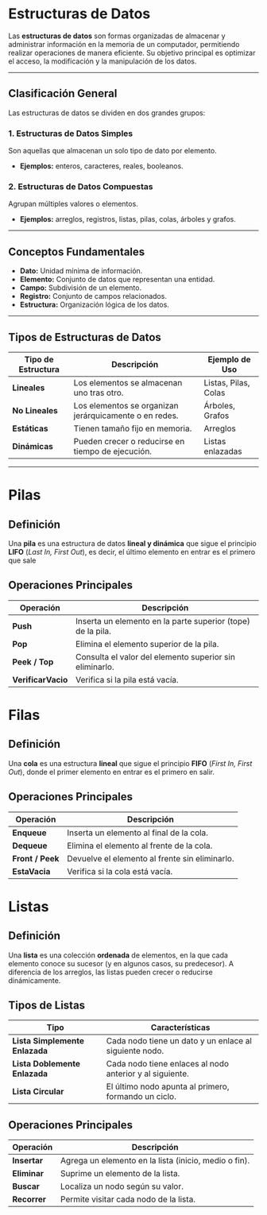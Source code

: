 # Estructuras de Datos

Las **estructuras de datos** son formas organizadas de almacenar y administrar información en la memoria de un computador, permitiendo realizar operaciones de manera eficiente. Su objetivo principal es optimizar el acceso, la modificación y la manipulación de los datos.

---

## Clasificación General

Las estructuras de datos se dividen en dos grandes grupos:

### 1. **Estructuras de Datos Simples**
Son aquellas que almacenan un solo tipo de dato por elemento.
- **Ejemplos:** enteros, caracteres, reales, booleanos.

### 2. **Estructuras de Datos Compuestas**
Agrupan múltiples valores o elementos.
- **Ejemplos:** arreglos, registros, listas, pilas, colas, árboles y grafos.

---

## Conceptos Fundamentales

- **Dato:** Unidad mínima de información.
- **Elemento:** Conjunto de datos que representan una entidad.
- **Campo:** Subdivisión de un elemento.
- **Registro:** Conjunto de campos relacionados.
- **Estructura:** Organización lógica de los datos.

---

## Tipos de Estructuras de Datos

| Tipo de Estructura | Descripción | Ejemplo de Uso |
|--------------------|--------------|----------------|
| **Lineales** | Los elementos se almacenan uno tras otro. | Listas, Pilas, Colas |
| **No Lineales** | Los elementos se organizan jerárquicamente o en redes. | Árboles, Grafos |
| **Estáticas** | Tienen tamaño fijo en memoria. | Arreglos |
| **Dinámicas** | Pueden crecer o reducirse en tiempo de ejecución. | Listas enlazadas |

---

# Pilas

## Definición
Una **pila** es una estructura de datos **lineal y dinámica** que sigue el principio **LIFO** (*Last In, First Out*), es decir, el último elemento en entrar es el primero que sale

## Operaciones Principales

| Operación | Descripción |
|------------|--------------|
| **Push** | Inserta un elemento en la parte superior (tope) de la pila. |
| **Pop** | Elimina el elemento superior de la pila. |
| **Peek / Top** | Consulta el valor del elemento superior sin eliminarlo. |
| **VerificarVacio** | Verifica si la pila está vacía. |



# Filas

## Definición
Una **cola** es una estructura **lineal** que sigue el principio **FIFO** (*First In, First Out*), donde el primer elemento en entrar es el primero en salir.

## Operaciones Principales

| Operación | Descripción |
|------------|--------------|
| **Enqueue** | Inserta un elemento al final de la cola. |
| **Dequeue** | Elimina el elemento al frente de la cola. |
| **Front / Peek** | Devuelve el elemento al frente sin eliminarlo. |
| **EstaVacia** | Verifica si la cola está vacía. |




# Listas

## Definición
Una **lista** es una colección **ordenada** de elementos, en la que cada elemento conoce su sucesor (y en algunos casos, su predecesor). A diferencia de los arreglos, las listas pueden crecer o reducirse dinámicamente.

## Tipos de Listas

| Tipo | Características |
|------|------------------|
| **Lista Simplemente Enlazada** | Cada nodo tiene un dato y un enlace al siguiente nodo. |
| **Lista Doblemente Enlazada** | Cada nodo tiene enlaces al nodo anterior y al siguiente. |
| **Lista Circular** | El último nodo apunta al primero, formando un ciclo. |

## Operaciones Principales

| Operación | Descripción |
|------------|--------------|
| **Insertar** | Agrega un elemento en la lista (inicio, medio o fin). |
| **Eliminar** | Suprime un elemento de la lista. |
| **Buscar** | Localiza un nodo según su valor. |
| **Recorrer** | Permite visitar cada nodo de la lista. |




